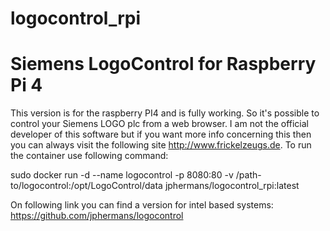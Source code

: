 # logocontrol_rpi
# Siemens LogoControl for Raspberry Pi 4

This version is for the raspberry PI4 and is fully working. So it's possible to control your Siemens LOGO plc from a web browser. I am not the official developer of this software but if you want more info concerning this then you can always visit the following site http://www.frickelzeugs.de. To run the container use following command:

sudo docker run -d --name logocontrol -p 8080:80 -v /path-to/logocontrol:/opt/LogoControl/data jphermans/logocontrol_rpi:latest

On following link you can find a version for intel based systems: https://github.com/jphermans/logocontrol

